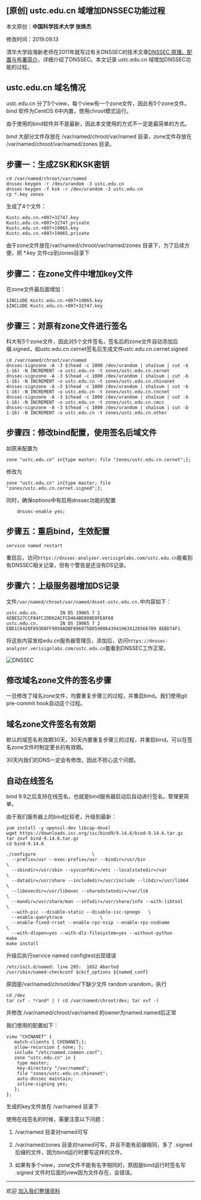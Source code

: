 ## [原创] ustc.edu.cn 域增加DNSSEC功能过程

本文原创：**中国科学技术大学 张焕杰**

修改时间：2019.09.13

清华大学段海新老师在2011年就写过有关DNSSEC的技术文章[DNSSEC 原理、配置与布署简介](https://blog.csdn.net/syh_486_007/article/details/50990973)，详细介绍了DNSSEC。本文记录 ustc.edu.cn 域增加DNSSEC功能的过程。


## ustc.edu.cn 域名情况

ustc.edu.cn 分了5个view，每个view有一个zone文件，因此有5个zone文件。bind 软件为CentOS 6中内置，使用chroot模式运行。

由于使用的bind软件并不是最新，因此本文使用的方式不一定是最简单的方式。

bind 大部分文件存放在 /var/named/chroot/var/named 目录，zone文件存放在 /var/named/chroot/var/named/zones 目录。

## 步骤一：生成ZSK和KSK密钥

```
cd /var/named/chroot/var/named
dnssec-keygen -r /dev/urandom -3 ustc.edu.cn
dnssec-keygen -f ksk -r /dev/urandom -3 ustc.edu.cn
cp *.key zones
```

生成了4个文件：
```
Kustc.edu.cn.+007+32747.key
Kustc.edu.cn.+007+32747.private
Kustc.edu.cn.+007+19065.key
Kustc.edu.cn.+007+19065.private
```

由于zone文件放在/var/named/chroot/var/named/zones 目录下，为了后续方便，把 *.key 文件cp到zones目录下

## 步骤二：在zone文件中增加key文件

在zone文件最后面增加：
```
$INCLUDE Kustc.edu.cn.+007+19065.key
$INCLUDE Kustc.edu.cn.+007+32747.key
```

## 步骤三：对原有zone文件进行签名

科大有5个zone文件，因此对5个文件签名，签名后的zone文件自动添加后缀.signed，如ustc.edu.cn.cernet签名后生成文件ustc.edu.cn.cernet.signed

```
cd /var/named/chroot/var/named
dnssec-signzone -A -3 $(head -c 1000 /dev/urandom | sha1sum | cut -b 1-16) -N INCREMENT -o ustc.edu.cn -t zones/ustc.edu.cn.cernet
dnssec-signzone -A -3 $(head -c 1000 /dev/urandom | sha1sum | cut -b 1-16) -N INCREMENT -o ustc.edu.cn -t zones/ustc.edu.cn.chinanet
dnssec-signzone -A -3 $(head -c 1000 /dev/urandom | sha1sum | cut -b 1-16) -N INCREMENT -o ustc.edu.cn -t zones/ustc.edu.cn.cncnet
dnssec-signzone -A -3 $(head -c 1000 /dev/urandom | sha1sum | cut -b 1-16) -N INCREMENT -o ustc.edu.cn -t zones/ustc.edu.cn.cmcc
dnssec-signzone -A -3 $(head -c 1000 /dev/urandom | sha1sum | cut -b 1-16) -N INCREMENT -o ustc.edu.cn -t zones/ustc.edu.cn.other
```

## 步骤四：修改bind配置，使用签名后域文件

如原来配置为
``` 
zone "ustc.edu.cn" in{type master; file "zones/ustc.edu.cn.cernet";};
``` 
修改为
``` 
zone "ustc.edu.cn" in{type master; file "zones/ustc.edu.cn.cernet.signed";};
``` 

同时，确保options中有启用dnssec功能的配置
```
	dnssec-enable yes;
```

## 步骤五：重启bind，生效配置

```
service named restart
```

重启后，访问`https://dnssec-analyzer.verisignlabs.com/ustc.edu.cn`能看到有DNSSEC相关记录，但有个警告是还没有DS记录。

## 步骤六：上级服务器增加DS记录

文件`/var/named/chroot/var/named/dsset-ustc.edu.cn.`中内容如下：
```
ustc.edu.cn.		IN DS 19065 7 1 4EBE527CCF84FC2DD62ACFCD464BE008E0FEAF68
ustc.edu.cn.		IN DS 19065 7 2 EBD1C6420F893D8FF9950ADBF896075D059006439419634128566709 8EBD74F1
```

将这些内容发给edu.cn服务器管理员，添加后，访问`https://dnssec-analyzer.verisignlabs.com/ustc.edu.cn`能看到DNSSEC工作正常。

![DNSSEC](img/dnssec.png)

## 修改域名zone文件的签名步骤

一旦修改了域名zone文件，均要重复步骤三的过程，并重启bind。我们使用git pre-commit hook自动这个过程。

## 域名zone文件签名有效期

默认的域签名有效期30天，30天内要重复步骤三的过程，并重启bind。可以在签名zone文件时制定更长的有效期。

30天内我们的DNS一定会有修改，因此不担心这个问题。


## 自动在线签名

bind 9.9之后支持在线签名，也就是bind服务器启动后自动进行签名，管理更简单。

由于我们服务器上的bind比较老，升级到最新：

```
yum install -y openssl-dev libcap-devel
wget https://downloads.isc.org/isc/bind9/9.14.6/bind-9.14.6.tar.gz
tar zxvf bind-9.14.6.tar.gz 
cd bind-9.14.6

./configure                     \
  --prefix=/usr --exec-prefix=/usr --bindir=/usr/bin                  \
  --sbindir=/usr/sbin --sysconfdir=/etc --localstatedir=/var          \
  --datadir=/usr/share --includedir=/usr/include --libdir=/usr/lib64  \
  --libexecdir=/usr/libexec --sharedstatedir=/var/lib                 \
  --mandir=/usr/share/man --infodir=/usr/share/info --with-libtool    \
  --with-pic --disable-static --disable-isc-spnego   \
  --enable-querytrace              \
  --enable-fixed-rrset --enable-rpz-nsip --enable-rpz-nsdname         \
  --with-dlopen=yes --with-dlz-filesystem=yes --without-python
make
make install
```

升级后执行service named configtest出现错误

```entropy.c:26: fatal error: RAND_bytes(): error:24064064:lib(36):func(100):reason(100)
/etc/init.d/named: line 285:  1652 Aborted                 /usr/sbin/named-checkconf $ckcf_options ${named_conf}
```
原因是/var/named/chroot/dev/下缺少文件 random urandom，执行
```
cd /dev
tar cvf - *rand* | ( cd /var/named/chroot/dev; tar xvf -)
```
并修改 /var/named/chroot/var/named 的owner为named.named后正常

我们使用的配置如下：

```
view "CHINANET" {
   match-clients { CHINANET;};
   allow-recursion { none; };
   include "/etc/named.common.conf";
   zone "ustc.edu.cn" in {
	type master;
	key-directory "/var/named";
	file "zones/ustc.edu.cn.chinanet";
	auto-dnssec maintain;
	inline-signing yes;
   };
};
```

生成的key文件放在 /var/named 目录下

使用在线签名的时候，需要注意以下问题：

1. /var/named 目录对named可写

2. /var/named/zones 目录对named可写，并且不能有前缀相同，多了 .signed 后缀的文件，因为bind运行时要写这样的文件。

3. 如果有多个view，zone文件不能有名字相同的，原因是bind运行时签名写 .signed 文件时后面的view因为文件存在，会错误。


***
欢迎 [加入我们整理资料](https://github.com/bg6cq/ITTS)
